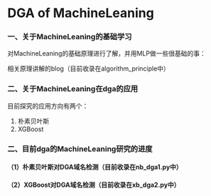 # DGA of  MachineLeaning

### 一、关于MachineLeaning的基础学习

对MachineLeaning的基础原理进行了解，并用MLP做一些很基础的事：

相关原理讲解的blog（目前收录在algorithm_principle中）

### 二、关于MachineLeaning在dga的应用

目前探究的应用方向有两个：

1. 朴素贝叶斯
2. XGBoost

### 二、目前dga的MachineLeaning研究的进度

#### （1）朴素贝叶斯对DGA域名检测（目前收录在nb_dga1.py中）

#### （2）XGBoost对DGA域名检测（目前收录在xb_dga2.py中）
